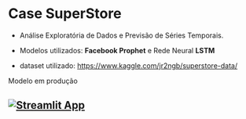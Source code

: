 # Case SuperStore

  * Análise Exploratória de Dados e Previsão de Séries Temporais.

  * Modelos utilizados: **Facebook Prophet** e Rede Neural **LSTM** 

  * dataset utilizado: https://www.kaggle.com/jr2ngb/superstore-data/





Modelo em produção <h2> 
[![Streamlit App](https://static.streamlit.io/badges/streamlit_badge_black_white.svg)](https://share.streamlit.io/maiaufrrj/superstore_data/main/app.py)
